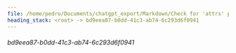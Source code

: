 ```yaml
---
file: /home/pedro/Documents/chatgpt_export/Markdown/Check for 'attrs' package..md
heading_stack: <root> -> bd9eea87-b0dd-41c3-ab74-6c293d6f0941
---
```

###### bd9eea87-b0dd-41c3-ab74-6c293d6f0941
